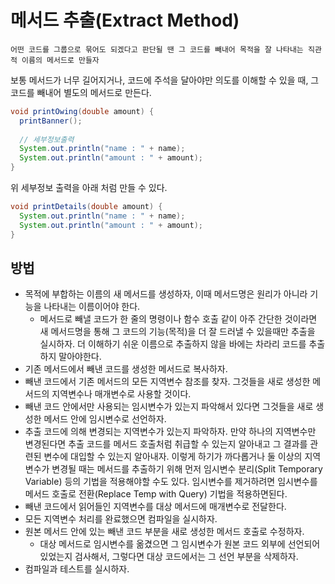 # 메서드 추출(Extract Method)

`어떤 코드를 그룹으로 묶어도 되겠다고 판단될 땐 그 코드를 빼내어 목적을 잘 나타내는 직관적 이름의 메서드로 만들자`

보통 메서드가 너무 길어지거나, 코드에 주석을 달아야만 의도를 이해할 수 있을 때, 그 코드를 빼내어 별도의 메서드로 만든다.

```java
void printOwing(double amount) {
  printBanner();
  
  // 세부정보출력
  System.out.println("name : " + name);
  System.out.println("amount : " + amount);
}
```

위 세부정보 출력을 아래 처럼 만들 수 있다.

```java
void printDetails(double amount) {
  System.out.println("name : " + name);
  System.out.println("amount : " + amount);
}
```

## 방법

- 목적에 부합하는 이름의 새 메서드를 생성하자, 이때 메서드명은 원리가 아니라 기능을 나타내는 이름이어야 한다.
  - 메서드로 빼낼 코드가 한 줄의 명령이나 함수 호출 같이 아주 간단한 것이라면 새 메서드명을 통해 그 코드의 기능(목적)을 더 잘 드러낼 수 있을때만
  추출을 실시하자. 더 이해하기 쉬운 이름으로 추출하지 않을 바에는 차라리 코드를 추출하지 말아야한다.
- 기존 메서드에서 빼낸 코드를 생성한 메서드로 복사하자.
- 빼낸 코드에서 기존 메서드의 모든 지역변수 참조를 찾자. 그것들을 새로 생성한 메서드의 지역변수나 매개변수로 사용할 것이다.
- 빼낸 코드 안에서만 사용되는 임시변수가 있는지 파악해서 있다면 그것들을 새로 생성한 메서드 안에 임시변수로 선언하자.
- 추출 코드에 의해 변경되는 지역변수가 있는지 파악하자. 만약 하나의 지역변수만 변경된다면 추출 코드를 메서드 호출처럼 취급할 수 있는지
알아내고 그 결과를 관련된 변수에 대입할 수 있는지 알아내자. 이렇게 하기가 까다롭거나 둘 이상의 지역변수가 변경될 때는 메서드를 추출하기 위해
먼저 임시변수 분리(Split Temporary Variable) 등의 기법을 적용해야할 수도 있다. 임시변수를 제거하려면 임시변수를 메서드 호출로 전환(Replace Temp with Query) 기법을 적용하면된다.
- 빼낸 코드에서 읽어들인 지역변수를 대상 메서드에 매개변수로 전달한다.
- 모든 지역변수 처리를 완료했으면 컴파일을 실시하자.
- 원본 메서드 안에 있는 빼낸 코드 부분을 새로 생성한 메서드 호출로 수정하자.
  - 대상 메서드로 임시변수를 옮겼으면 그 임시변수가 원본 코드 외부에 선언되어 있었는지 검사해서, 그렇다면 대상 코드에서는 그 선언 부분을 삭제하자.
- 컴파일과 테스트를 실시하자.
